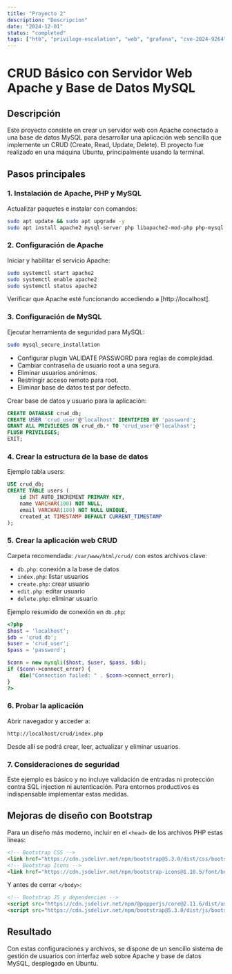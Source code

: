 ```yaml
---
title: "Proyecto 2"
description: "Descripcion"
date: "2024-12-01"
status: "completed"
tags: ["htb", "privilege-escalation", "web", "grafana", "cve-2024-9264", "docker"]
---
```




# CRUD Básico con Servidor Web Apache y Base de Datos MySQL

## Descripción  
Este proyecto consiste en crear un servidor web con Apache conectado a una base de datos MySQL para desarrollar una aplicación web sencilla que implemente un CRUD (Create, Read, Update, Delete). El proyecto fue realizado en una máquina Ubuntu, principalmente usando la terminal.

## Pasos principales

### 1. Instalación de Apache, PHP y MySQL  
Actualizar paquetes e instalar con comandos:  
```bash
sudo apt update && sudo apt upgrade -y
sudo apt install apache2 mysql-server php libapache2-mod-php php-mysql
```

### 2. Configuración de Apache  
Iniciar y habilitar el servicio Apache:  
```bash
sudo systemctl start apache2
sudo systemctl enable apache2
sudo systemctl status apache2
```
Verificar que Apache esté funcionando accediendo a [http://localhost].

### 3. Configuración de MySQL  
Ejecutar herramienta de seguridad para MySQL:  
```bash
sudo mysql_secure_installation
```
- Configurar plugin VALIDATE PASSWORD para reglas de complejidad.  
- Cambiar contraseña de usuario root a una segura.  
- Eliminar usuarios anónimos.  
- Restringir acceso remoto para root.  
- Eliminar base de datos test por defecto.  

Crear base de datos y usuario para la aplicación:  
```sql
CREATE DATABASE crud_db;
CREATE USER 'crud_user'@'localhost' IDENTIFIED BY 'password';
GRANT ALL PRIVILEGES ON crud_db.* TO 'crud_user'@'localhost';
FLUSH PRIVILEGES;
EXIT;
```

### 4. Crear la estructura de la base de datos  
Ejemplo tabla users:  
```sql
USE crud_db;
CREATE TABLE users (
    id INT AUTO_INCREMENT PRIMARY KEY,
    name VARCHAR(100) NOT NULL,
    email VARCHAR(100) NOT NULL UNIQUE,
    created_at TIMESTAMP DEFAULT CURRENT_TIMESTAMP
);
```

### 5. Crear la aplicación web CRUD  
Carpeta recomendada: `/var/www/html/crud/` con estos archivos clave:  
- `db.php`: conexión a la base de datos  
- `index.php`: listar usuarios  
- `create.php`: crear usuario  
- `edit.php`: editar usuario  
- `delete.php`: eliminar usuario  

Ejemplo resumido de conexión en `db.php`:  
```php
<?php
$host = 'localhost';
$db = 'crud_db';
$user = 'crud_user';
$pass = 'password';

$conn = new mysqli($host, $user, $pass, $db);
if ($conn->connect_error) {
    die("Connection failed: " . $conn->connect_error);
}
?>
```

### 6. Probar la aplicación  
Abrir navegador y acceder a:  
```
http://localhost/crud/index.php
```
Desde allí se podrá crear, leer, actualizar y eliminar usuarios.

### 7. Consideraciones de seguridad  
Este ejemplo es básico y no incluye validación de entradas ni protección contra SQL injection ni autenticación. Para entornos productivos es indispensable implementar estas medidas.

## Mejoras de diseño con Bootstrap  
Para un diseño más moderno, incluir en el `<head>` de los archivos PHP estas líneas:  
```html
<!-- Bootstrap CSS -->
<link href="https://cdn.jsdelivr.net/npm/bootstrap@5.3.0/dist/css/bootstrap.min.css" rel="stylesheet" />
<!-- Bootstrap Icons -->
<link href="https://cdn.jsdelivr.net/npm/bootstrap-icons@1.10.5/font/bootstrap-icons.css" rel="stylesheet" />
```
Y antes de cerrar `</body>`:  
```html
<!-- Bootstrap JS y dependencias -->
<script src="https://cdn.jsdelivr.net/npm/@popperjs/core@2.11.6/dist/umd/popper.min.js"></script>
<script src="https://cdn.jsdelivr.net/npm/bootstrap@5.3.0/dist/js/bootstrap.min.js"></script>
```

## Resultado  
Con estas configuraciones y archivos, se dispone de un sencillo sistema de gestión de usuarios con interfaz web sobre Apache y base de datos MySQL, desplegado en Ubuntu.
